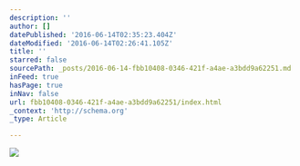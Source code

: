 ```yaml
---
description: ''
author: []
datePublished: '2016-06-14T02:35:23.404Z'
dateModified: '2016-06-14T02:26:41.105Z'
title: ''
starred: false
sourcePath: _posts/2016-06-14-fbb10408-0346-421f-a4ae-a3bdd9a62251.md
inFeed: true
hasPage: true
inNav: false
url: fbb10408-0346-421f-a4ae-a3bdd9a62251/index.html
_context: 'http://schema.org'
_type: Article

---
```

![](https://the-grid-user-content.s3-us-west-2.amazonaws.com/3b88db9e-2f26-4217-9453-4211f52fcfea.jpg)